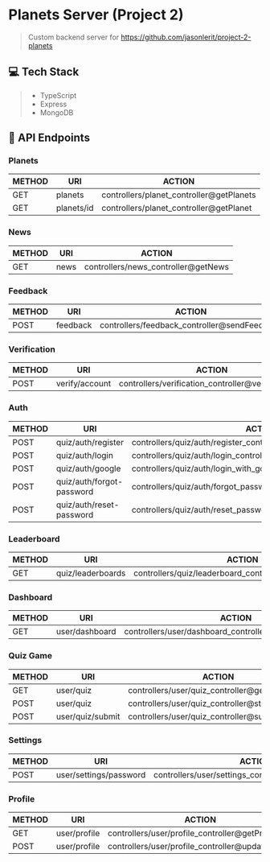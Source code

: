 # Planets Server (Project 2)
> Custom backend server for https://github.com/jasonlerit/project-2-planets

## 💻 Tech Stack
> - TypeScript
> - Express
> - MongoDB

## 🚀 API Endpoints

### Planets
| METHOD | URI                       | ACTION                                                               |
|--------|---------------------------|----------------------------------------------------------------------|
| GET    | planets                   | controllers/planet_controller@getPlanets                             |
| GET    | planets/id                | controllers/planet_controller@getPlanet                              |

### News
| METHOD | URI                       | ACTION                                                               |
|--------|---------------------------|----------------------------------------------------------------------|
| GET    | news                      | controllers/news_controller@getNews                                  |

### Feedback
| METHOD | URI                       | ACTION                                                               |
|--------|---------------------------|----------------------------------------------------------------------|
| POST   | feedback                  | controllers/feedback_controller@sendFeedback                         |

### Verification
| METHOD | URI                       | ACTION                                                               |
|--------|---------------------------|----------------------------------------------------------------------|
| POST   | verify/account            | controllers/verification_controller@verifyAccount                    |

### Auth
| METHOD | URI                       | ACTION                                                               |
|--------|---------------------------|----------------------------------------------------------------------|
| POST   | quiz/auth/register        | controllers/quiz/auth/register_controller@register                   |
| POST   | quiz/auth/login           | controllers/quiz/auth/login_controller@login                         |
| POST   | quiz/auth/google          | controllers/quiz/auth/login_with_google_controller@loginWithGoogle   |
| POST   | quiz/auth/forgot-password | controllers/quiz/auth/forgot_password_controller@forgotPassword      |
| POST   | quiz/auth/reset-password  | controllers/quiz/auth/reset_password_controller@resetPassword        |

### Leaderboard
| METHOD | URI                       | ACTION                                                               |
|--------|---------------------------|----------------------------------------------------------------------|
| GET    | quiz/leaderboards         | controllers/quiz/leaderboard_controller@getLeadeboards               |

### Dashboard
| METHOD | URI                       | ACTION                                                               |
|--------|---------------------------|----------------------------------------------------------------------|
| GET    | user/dashboard            | controllers/user/dashboard_controller@getDashboardStats              |

### Quiz Game
| METHOD | URI                       | ACTION                                                               |
|--------|---------------------------|----------------------------------------------------------------------|
| GET    | user/quiz                 | controllers/user/quiz_controller@getQuiz                             |
| POST   | user/quiz                 | controllers/user/quiz_controller@startQuiz                           |
| POST   | user/quiz/submit          | controllers/user/quiz_controller@submitAnswer                        |

### Settings
| METHOD | URI                       | ACTION                                                               |
|--------|---------------------------|----------------------------------------------------------------------|
| POST   | user/settings/password    | controllers/user/settings_controller@updatePassword                  |

### Profile
| METHOD | URI                       | ACTION                                                               |
|--------|---------------------------|----------------------------------------------------------------------|
| GET    | user/profile              | controllers/user/profile_controller@getProfile                       |
| POST   | user/profile              | controllers/user/profile_controller@updateProfile                    |